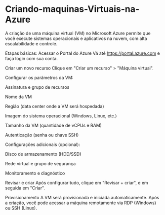 # Criando-maquinas-Virtuais-na-Azure
A criação de uma máquina virtual (VM) no Microsoft Azure permite que você execute sistemas operacionais e aplicativos na nuvem, com alta escalabilidade e controle.

Etapas básicas:
Acessar o Portal do Azure
Vá até https://portal.azure.com e faça login com sua conta.

Criar um novo recurso
Clique em "Criar um recurso" > "Máquina virtual".

Configurar os parâmetros da VM:

Assinatura e grupo de recursos

Nome da VM

Região (data center onde a VM será hospedada)

Imagem do sistema operacional (Windows, Linux, etc.)

Tamanho da VM (quantidade de vCPUs e RAM)

Autenticação (senha ou chave SSH)

Configurações adicionais (opcional):

Disco de armazenamento (HDD/SSD)

Rede virtual e grupo de segurança

Monitoramento e diagnóstico

Revisar e criar
Após configurar tudo, clique em "Revisar + criar", e em seguida em "Criar".

Provisionamento
A VM será provisionada e iniciada automaticamente. Após a criação, você pode acessar a máquina remotamente via RDP (Windows) ou SSH (Linux).
